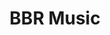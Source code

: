 ---
description: Hip - Hop，浓浓黑人风，上来就播。
layout: post
results:
- artistId: 1126166877
  version: '1.0'
  primaryGenreName: Music
  formattedPrice: 免费
  artworkUrl60: http://is4.mzstatic.com/image/thumb/Purple60/v4/c1/d8/21/c1d821ce-3929-3d1c-9fd3-f7a1bebaa61a/source/60x60bb.jpg
  minimumOsVersion: '8.0'
  appletvScreenshotUrls: &a []
  sellerName: Mourad Belhocine
  supportedDevices:
  - iPad2Wifi
  - iPad23G
  - iPhone4S
  - iPadThirdGen
  - iPadThirdGen4G
  - iPhone5
  - iPodTouchFifthGen
  - iPadFourthGen
  - iPadFourthGen4G
  - iPadMini
  - iPadMini4G
  - iPhone5c
  - iPhone5s
  - iPhone6
  - iPhone6Plus
  - iPodTouchSixthGen
  genres:
  - 音乐
  - 社交
  currentVersionReleaseDate: '2016-07-02T03:07:34Z'
  trackName: BBR Music
  isVppDeviceBasedLicensingEnabled: true
  description: "We are an online radio driven by the passion of Hip-Hop. We
    separated from the codes already settled and working to create our own
    sound, through the music choices we make.  Brainwashing radio playlists
    are slowly damaging what gifted Hip-Hop artists have to bring to the table.
    Big Bass Radio was created to change  the rules of what current radio
    stands for. \n \n- Broadcasting 24/7.\n- Premium artists selection.\n-
    Featured tracks and artists weekly.\n- Get in touch for music submission.
    \n\n​Share, enjoy and spread the new sound of Hip-Hop."
  price: 0
  trackId: 1126166878
  releaseDate: '2016-07-02T03:07:34Z'
  advisories: *a
  screenshotUrls:
  - http://a2.mzstatic.com/us/r30/Purple30/v4/79/97/4b/79974b1b-5e6a-e790-6145-1beed6ef8974/screen696x696.jpeg
  - http://a3.mzstatic.com/us/r30/Purple30/v4/45/73/a9/4573a9b0-9ab8-2601-3a34-3e756106c84a/screen696x696.jpeg
  - http://a2.mzstatic.com/us/r30/Purple18/v4/d4/06/8b/d4068b7d-0bc5-48b1-fa03-bdf17d2dd2e7/screen696x696.jpeg
  - http://a3.mzstatic.com/us/r30/Purple30/v4/fe/53/db/fe53dbae-2714-e677-f5e6-d25e1a598a6f/screen696x696.jpeg
  artistViewUrl: https://itunes.apple.com/cn/developer/mourad-belhocine/id1126166877?uo=4
  primaryGenreId: 6011
  kind: software
  fileSizeBytes: '11323867'
  sellerUrl: http://www.bigbassradio.com
  trackContentRating: 4+
  bundleId: com.mouradbel.BBRMusic
  trackCensoredName: BBR Music
  contentAdvisoryRating: 4+
  isGameCenterEnabled: false
  artistName: Mourad Belhocine
  languageCodesISO2A:
  - EN
  features: *a
  wrapperType: software
  artworkUrl512: http://is4.mzstatic.com/image/thumb/Purple60/v4/c1/d8/21/c1d821ce-3929-3d1c-9fd3-f7a1bebaa61a/source/512x512bb.jpg
  artworkUrl100: http://is4.mzstatic.com/image/thumb/Purple60/v4/c1/d8/21/c1d821ce-3929-3d1c-9fd3-f7a1bebaa61a/source/100x100bb.jpg
  trackViewUrl: https://geo.itunes.apple.com/cn/app/bbr-music/id1126166878?mt=8&uo=4
  genreIds:
  - '6011'
  - '6005'
  currency: CNY
  ipadScreenshotUrls: *a
category: 音乐
tags: tag1
resultCount: 1
title: BBR Music

---